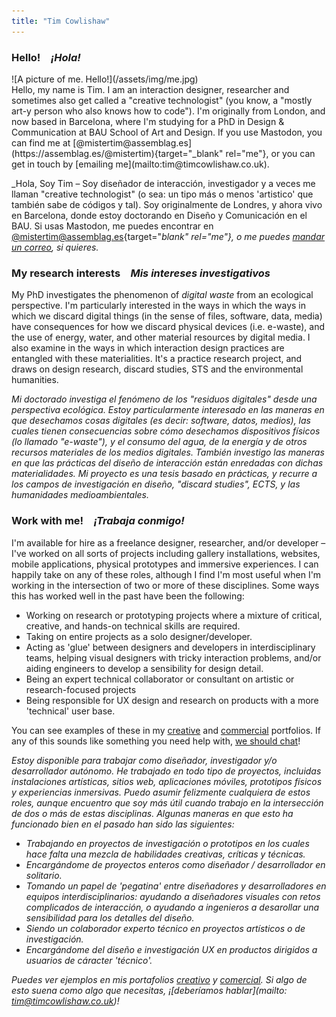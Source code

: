 ```yaml
---
title: "Tim Cowlishaw"
---
```


### Hello!&emsp;_¡Hola!_

<div class="homepage-layout">
<div>
![A picture of me. Hello!](/assets/img/me.jpg)
</div>
<div>
Hello, my name is Tim. I am an interaction designer, researcher and sometimes also get called a "creative technologist" (you know, a "mostly art-y person who also knows how to code"). I'm originally from London, and now based in Barcelona, where I'm studying for a PhD in Design & Communication at BAU School of Art and Design. If you use Mastodon, you can find me at [@mistertim@assemblag.es](https://assemblag.es/@mistertim){target="_blank" rel="me"}, or you can get in touch by [emailing me](mailto:tim@timcowlishaw.co.uk).


_Hola, Soy Tim – Soy diseñador de interacción, investigador y a veces me llaman "creative technologist" (o sea: un tipo más o menos 'artistico' que también sabe de códigos y tal). Soy originalmente de Londres, y ahora vivo en Barcelona, donde estoy doctorando en Diseño y Comunicación en el BAU. Si usas Mastodon, me puedes encontrar en [@mistertim@assemblag.es](https://assemblag.es/@mistertim){target="_blank" rel="me"}, o me puedes [mandar un correo](mailto:tim@timcowlishaw.co.uk), si quieres._


</div>
</div>

### <span class="line">My research interests</span>&emsp;<span class="line">_Mis intereses investigativos_</span>

My PhD investigates the phenomenon of _digital waste_ from an ecological perspective. I'm particularly interested in the ways in which the ways in which we discard digital things (in the sense of files, software, data, media) have consequences for how we discard physical devices (i.e. e-waste), and the use of energy, water, and other material resources by digital media. I also examine in the ways in which interaction design practices are entangled with these materialities. It's a practice research project, and draws on design research, discard studies, STS and the environmental humanities.

_Mi doctorado investiga el fenómeno de los "residuos digitales" desde una perspectiva ecológica. Estoy particularmente interesado en las maneras en que desechamos cosas digitales (es decir: software, datos, medios), las cuales tienen consecuencias sobre cómo desechamos dispositivos físicos (lo llamado "e-waste"), y el consumo del agua, de la energía y de otros recursos materiales de los medios digitales. También investigo las maneras en que las prácticas del diseño de interacción están enredadas con dichas materialidades. Mi proyecto es una tesis basado en prácticas, y recurre a los campos de investigación en diseño, "discard studies", ECTS, y las humanidades medioambientales._



### <span class="line">Work with me!</span>&emsp;<span class="line">_¡Trabaja conmigo!_</span>

I'm available for hire as a freelance designer, researcher, and/or developer –  I've worked on all sorts of projects including gallery installations, websites, mobile applications, physical prototypes and immersive experiences. I can happily take on any of these roles, although I find I'm most useful when I'm working in the intersection of two or more of these disciplines. Some ways this has worked well in the past have been the following:

* Working on research or prototyping projects where a mixture of critical, creative, and hands-on technical skills are required.
* Taking on entire projects as a solo designer/developer.
* Acting as 'glue' between designers and developers in interdisciplinary teams, helping visual designers with tricky interaction problems, and/or aiding engineers to develop a sensibility for design detail.
* Being an expert technical collaborator or consultant on artistic or research-focused projects
* Being responsible for UX design and research on products with a more 'technical' user base.

You can see examples of these in my [creative](/creative.html) and [commercial](/commercial.html) portfolios. If any of this sounds like something you need help with, [we should chat](mailto:tim@timcowlishaw.co.uk)!

_Estoy disponible para trabajar como diseñador, investigador y/o desarrollador autónomo. He trabajado en todo tipo de proyectos, incluidas instalaciones artísticas, sitios web, aplicaciones móviles, prototipos físicos y experiencias inmersivas. Puedo asumir felizmente cualquiera de estos roles, aunque encuentro que soy más útil cuando trabajo en la intersección de dos o más de estas disciplinas. Algunas maneras en que esto ha funcionado bien en el pasado han sido las siguientes:_

* _Trabajando en proyectos de investigación o prototipos en los cuales hace falta una mezcla de habilidades creativas, críticas y técnicas._
* _Encargándome de proyectos enteros como diseñador / desarrollador en solitario._
* _Tomando un papel de 'pegatina' entre diseñadores y desarrolladores en equipos interdisciplinarios: ayudando a diseñadores visuales con retos complicados de interacción, o ayudando a ingenieros a desarollar una sensibilidad para los detalles del diseño._
* _Siendo un colaborador experto técnico en proyectos artísticos o de investigación._
* _Encargándome del diseño e investigación UX en productos dirigidos a usuarios de cáracter 'técnico'._

 _Puedes ver ejemplos en mis portafolios [creativo](/creative.html) y [comercial](commercial.html). Si algo de esto suena como algo que necesitas, ¡[deberíamos hablar](mailto: tim@timcowlishaw.co.uk)!_
